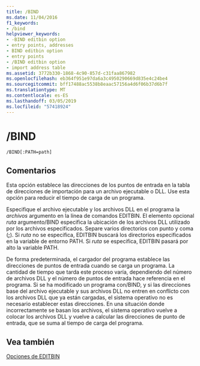 ```yaml
---
title: /BIND
ms.date: 11/04/2016
f1_keywords:
- /bind
helpviewer_keywords:
- -BIND editbin option
- entry points, addresses
- BIND editbin option
- entry points
- /BIND editbin option
- import address table
ms.assetid: 3772b330-1868-4c90-857d-c31faa867982
ms.openlocfilehash: eb364f951e97da6a3c4950290669d835e4c24be4
ms.sourcegitcommit: bff17488ac5538b8eaac57156a4d6f06b37d6b7f
ms.translationtype: MT
ms.contentlocale: es-ES
ms.lasthandoff: 03/05/2019
ms.locfileid: "57418924"
---
```

# <a name="bind"></a>/BIND

```
/BIND[:PATH=path]
```

## <a name="remarks"></a>Comentarios

Esta opción establece las direcciones de los puntos de entrada en la tabla de direcciones de importación para un archivo ejecutable o DLL. Use esta opción para reducir el tiempo de carga de un programa.

Especifique el archivo ejecutable y los archivos DLL en el programa la *archivos* argumento en la línea de comandos EDITBIN. El elemento opcional *ruta* argumento/BIND especifica la ubicación de los archivos DLL utilizado por los archivos especificados. Separe varios directorios con punto y coma (**;**). Si *ruta* no se especifica, EDITBIN buscará los directorios especificados en la variable de entorno PATH. Si *ruta* se especifica, EDITBIN pasará por alto la variable PATH.

De forma predeterminada, el cargador del programa establece las direcciones de puntos de entrada cuando se carga un programa. La cantidad de tiempo que tarda este proceso varía, dependiendo del número de archivos DLL y el número de puntos de entrada hace referencia en el programa. Si se ha modificado un programa con/BIND, y si las direcciones base del archivo ejecutable y sus archivos DLL no entren en conflicto con los archivos DLL que ya están cargadas, el sistema operativo no es necesario establecer estas direcciones. En una situación donde incorrectamente se basan los archivos, el sistema operativo vuelve a colocar los archivos DLL y vuelve a calcular las direcciones de punto de entrada, que se suma al tiempo de carga del programa.

## <a name="see-also"></a>Vea también

[Opciones de EDITBIN](../../build/reference/editbin-options.md)
